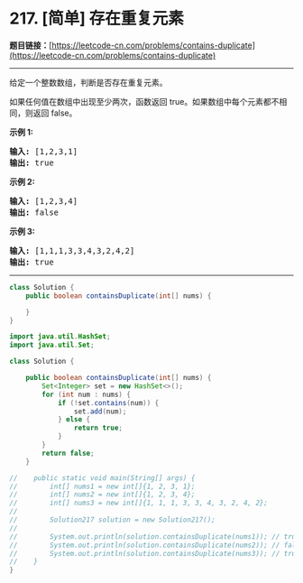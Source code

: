 # 217. [简单] 存在重复元素

**题目链接：**[https://leetcode-cn.com/problems/contains-duplicate](https://leetcode-cn.com/problems/contains-duplicate)

---

<div class="content__1Y2H">
 <div class="notranslate">
  <p>给定一个整数数组，判断是否存在重复元素。</p> 
  <p>如果任何值在数组中出现至少两次，函数返回 true。如果数组中每个元素都不相同，则返回 false。</p> 
  <p><strong>示例 1:</strong></p> 
  <pre class="language-text"><strong>输入:</strong> [1,2,3,1]
<strong>输出:</strong> true</pre> 
  <p><strong>示例 2:</strong></p> 
  <pre class="language-text"><strong>输入: </strong>[1,2,3,4]
<strong>输出:</strong> false</pre> 
  <p><strong>示例&nbsp;3:</strong></p> 
  <pre class="language-text"><strong>输入: </strong>[1,1,1,3,3,4,3,2,4,2]
<strong>输出:</strong> true</pre> 
 </div>
</div>

---

```java
class Solution {
    public boolean containsDuplicate(int[] nums) {

    }
}
```

```java
import java.util.HashSet;
import java.util.Set;

class Solution {

    public boolean containsDuplicate(int[] nums) {
        Set<Integer> set = new HashSet<>();
        for (int num : nums) {
            if (!set.contains(num)) {
                set.add(num);
            } else {
                return true;
            }
        }
        return false;
    }

//    public static void main(String[] args) {
//        int[] nums1 = new int[]{1, 2, 3, 1};
//        int[] nums2 = new int[]{1, 2, 3, 4};
//        int[] nums3 = new int[]{1, 1, 1, 3, 3, 4, 3, 2, 4, 2};
//
//        Solution217 solution = new Solution217();
//
//        System.out.println(solution.containsDuplicate(nums1)); // true
//        System.out.println(solution.containsDuplicate(nums2)); // false
//        System.out.println(solution.containsDuplicate(nums3)); // true
//    }
}

```
